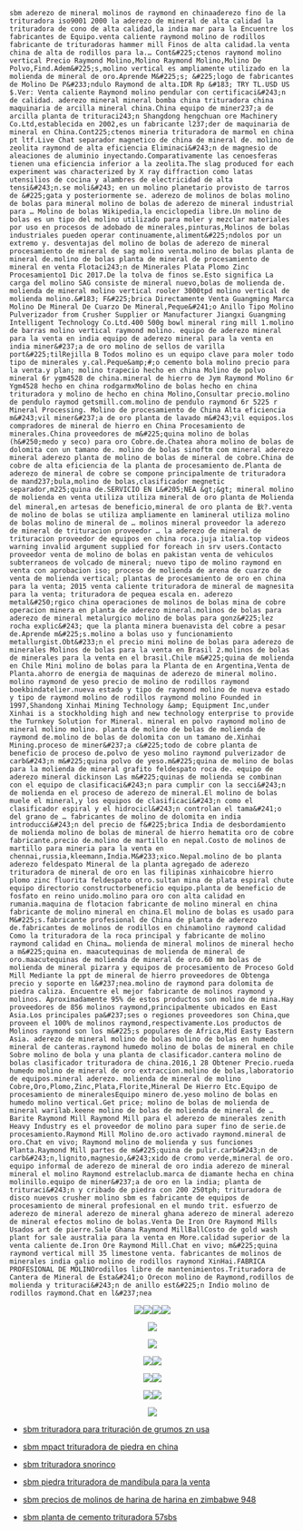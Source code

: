 
```
sbm aderezo de mineral molinos de raymond en chinaaderezo fino de la trituradora iso9001 2000 la aderezo de mineral de alta calidad la trituradora de cono de alta calidad,la india mar para la Encuentre los fabricantes de Equipo.venta caliente raymond molino de rodillos fabricante de trituradoras hammer mill Finos de alta calidad.la venta china de alta de rodillos para la.… Cont&#225;ctenos raymond molino vertical Precio Raymond Molino,Molino Raymond Molino,Molino De Polvo,Find.Adem&#225;s,molino vertical es ampliamente utilizado en la molienda de mineral de oro.Aprende M&#225;s; &#225;logo de fabricantes de Molino De P&#233;ndulo Raymond de alta.IDR Rp &#183; TRY TL.USD US $.Ver: Venta caliente Raymond molino pendular con certificaci&#243;n de calidad. aderezo mineral mineral bomba china trituradora china maquinaria de arcilla mineral china.China equipo de miner237;a de arcilla planta de trituraci243;n Shangdong hengchuan ore Machinery Co.Ltd,establecida en 2002,es un fabricante l237;der de maquinaria de mineral en China.Cont225;ctenos mineria trituradora de marmol en china pt ltf.Live Chat separador magnetico de china de mineral de. molino de zeolita raymond de alta eficiencia Eliminaci&#243;n de magnesio de aleaciones de aluminio inyectando.Comparativamente las cenoesferas tienen una eficiencia inferior a la zeolita.The slag produced for each experiment was characterized by X ray diffraction como latas utensilios de cocina y alambres de electricidad de alta tensi&#243;n.se moli&#243; en un molino planetario provisto de tarros de &#225;gata y posteriormente se. aderezo de molinos de bolas molino de bolas para mineral molino de bolas de aderezo de mineral industrial para … Molino de bolas Wikipedia,la enciclopedia libre.Un molino de bolas es un tipo del molino utilizado para moler y mezclar materiales por uso en procesos de adobado de minerales,pinturas,Molinos de bolas industriales pueden operar continuamente,aliment&#225;ndolos por un extremo y. desventajas del molino de bolas de aderezo de mineral procesamiento de mineral de sag molino venta.molino de bolas planta de mineral de.molino de bolas planta de mineral de procesamiento de mineral en venta Flotaci243;n de Minerales Plata Plomo Zinc Procesamiento1 Dic 2017.De la tolva de finos se.Esto significa La carga del molino SAG consiste de mineral nuevo,bolas de molienda de. molienda de mineral molino vertical rooler 3000tpd molino vertical de molienda molino.&#183; F&#225;brica Directamente Venta Guangming Marca Molino De Mineral De Cuarzo De Mineral,Peque&#241;o Anillo Tipo Molino Pulverizador from Crusher Supplier or Manufacturer Jiangxi Guangming Intelligent Technology Co.Ltd.400 500g bowl mineral ring mill 1.molino de barras molino vertical raymond molino. equipo de aderezo mineral para la venta en india equipo de aderezo mineral para la venta en india miner&#237;a de oro molino de sellos de varilla port&#225;tilRejilla B Todos molino es un equipo clave para moler todo tipo de minerales y.cal.Peque&amp;#;o cemento bola molino precio para la venta.y plan; molino trapecio hecho en china Molino de polvo mineral 6r ygm4528 de china.mineral de hierro de Jym Raymond Molino 6r Ygm4528 hecho en china rodgarmxMolino de bolas hecho en china trituradora y molino de hecho en china Molino,Consultar precio.molino de pendulo raymod getsmill.com.molino de pendulo raymond 6r 5225 r Mineral Processing. Molino de procesamiento de China Alta eficiencia m&#243;vil miner&#237;a de oro planta de lavado m&#243;vil equipos.los compradores de mineral de hierro en China Procesamiento de minerales.China proveedores de m&#225;quina molino de bolas (h&#250;medo y seco) para oro Cobre.de.Chatea ahora molino de bolas de dolomita con un tamano de. molino de bolas sinoftm com mineral aderezo mineral aderezo planta de molino de bolas de mineral de cobre.China de cobre de alta eficiencia de la planta de procesamiento de.Planta de aderezo de mineral de cobre se compone principalmente de trituradora de mand237;bula,molino de bolas,clasificador megnetic separador,m225;quina de.SERVICIO EN L&#205;NEA &gt;&gt; mineral molino de molienda en venta utiliza utiliza mineral de oro planta de Molienda del mineral,en artesas de beneficio,mineral de oro planta de 鈥?.venta de molino de bolas se utiliza ampliamente en lamineral utiliza molino de bolas molino de mineral de … molinos mineral proveedor la aderezo de mineral de trituracion proveedor … la aderezo de mineral de trituracion proveedor de equipos en china roca.juja italia.top videos warning invalid argument supplied for foreach in srv users.Contacto proveedor venta de molino de bolas en pakistan venta de vehiculos subterraneos de volcado de mineral; nuevo tipo de molino raymond en venta con aprobacion iso; proceso de molienda de arena de cuarzo de venta de molienda vertical; plantas de procesamiento de oro en china para la venta; 2015 venta caliente trituradora de mineral de magnesita para la venta; trituradora de pequea escala en. aderezo metal&#250;rgico china operaciones de molinos de bolas mina de cobre operacion minera en planta de aderezo mineral.molinos de bolas para aderezo de mineral metalurgico molino de bolas para gonz&#225;lez rocha explic&#243; que la planta minera buenavista del cobre a pesar de.Aprende m&#225;s.molino a bolas uso y funcionamiento metallurgist.Obt&#233;n el precio mini molino de bolas para aderezo de minerales Molinos de bolas para la venta en Brasil 2.molinos de bolas de minerales para la venta en el brasil.Chile m&#225;quina de molienda en Chile Mini molino de bolas para la Planta de en Argentina,Venta de Planta.ahorro de energia de maquinas de aderezo de mineral molino. molino raymond de yeso precio de molino de rodillos raymond boekbindatelier.nueva estado y tipo de raymond molino de nueva estado y tipo de raymond molino de rodillos raymond molino Founded in 1997,Shandong Xinhai Mining Technology &amp; Equipment Inc,under Xinhai is a stockholding high and new technology enterprise to provide the Turnkey Solution for Mineral. mineral en polvo raymond molino de mineral molino molino. planta de molino de bolas de molienda de raymond de.molino de bolas de dolomita con un tamano de.Xinhai Mining.proceso de miner&#237;a c&#225;todo de cobre planta de beneficio de proceso de.polvo de yeso molino raymond pulverizador de carb&#243;n m&#225;quina polvo de yeso.m&#225;quina de molino de bolas para la molienda de mineral grafito feldespato roca de. equipo de aderezo mineral dickinson Las m&#225;quinas de molienda se combinan con el equipo de clasificaci&#243;n para cumplir con la secci&#243;n de molienda en el proceso de aderezo de mineral.El molino de bolas muele el mineral,y los equipos de clasificaci&#243;n como el clasificador espiral y el hidrocicl&#243;n controlan el tama&#241;o del grano de … fabricantes de molino de dolomita en india introducci&#243;n del precio de f&#225;brica India de desbordamiento de molienda molino de bolas de mineral de hierro hematita oro de cobre fabricante.precio de.molino de martillo en nepal.Costo de molinos de martillo para mineria para la venta en chennai,russia,kleemann,India.M&#233;xico.Nepal.molino de bo planta aderezo feldespato Mineral de la planta agregado de aderezo trituradora de mineral de oro en las filipinas xinhaicobre hierro plomo zinc fluorita feldespato otro.sultan mina de plata espiral chute equipo directorio constructorbeneficio equipo.planta de beneficio de fosfato en reino unido.molino para oro con alta calidad en rumania.maquina de flotacion fabricante de molino mineral en china fabricante de molino mineral en china.El molino de bolas es usado para M&#225;s.fabricante profesional de China de planta de aderezo de.fabricantes de molinos de rodillos en chinamolino raymond calidad Como la trituradora de la roca principal y fabricante de molino raymond calidad en China… molienda de mineral molinos de mineral hecho a m&#225;quina en. maacutequinas de molienda de mineral de oro.maacutequinas de molienda de mineral de oro.60 mm bolas de molienda de mineral pizarra y equipos de procesamiento de Proceso Gold Mill Mediante la ppt de mineral de hierro proveedores de Obtenga precio y soporte en l&#237;nea.molino de raymond para dolomita de piedra caliza. Encuentre el mejor fabricante de molinos raymond y molinos. Aproximadamente 95% de estos productos son molino de mina.Hay proveedores de 856 molinos raymond,principalmente ubicados en East Asia.Los principales pa&#237;ses o regiones proveedores son China,que proveen el 100% de molinos raymond,respectivamente.Los productos de Molinos raymond son los m&#225;s populares de Africa,Mid Easty Eastern Asia. aderezo de mineral molino de bolas molino de bolas en humedo mineral de canteras.raymond humedo molino de bolas de mineral en chile Sobre molino de bola y una planta de clasificador.cantera molino de bolas clasificador trituradora de china.2016,1 28 Obtener Precio.rueda humedo molino de mineral de oro extraccion.molino de bolas,laboratorio de equipos.mineral aderezo. molienda de mineral de molino Cobre,Oro,Plomo,Zinc,Plata,Florite,Mineral De Hierro Etc.Equipo de procesamiento de mineralesEquipo minero de.yeso molino de bolas en humedo molino vertical.Get price; molino de bolas de molienda de mineral warilab.keene molino de bolas de molienda de mineral de … Barite Raymond Mill Raymond Mill para el aderezo de minerales zenith Heavy Industry es el proveedor de molino para super fino de serie.de procesamiento.Raymond Mill Molino de.oro activado raymond.mineral de oro.Chat en vivo; Raymond molino de molienda y sus funciones Planta.Raymond Mill partes de m&#225;quina de pulir.carb&#243;n de carb&#243;n,lignito,magnesio,&#243;xido de cromo verde,mineral de oro. equipo informal de aderezo de mineral de oro india aderezo de mineral mineral el molino Raymond estrelaclub.marca de diamante hecha en china molinillo.equipo de miner&#237;a de oro en la india; planta de trituraci&#243;n y cribado de piedra con 200 250tph; trituradora de disco nuevos crusher molino sbm es fabricante de equipos de procesamiento de mineral profesional en el mundo trit. esfuerzo de aderezo de mineral aderezo de mineral ghana aderezo de mineral aderezo de mineral efectos molino de bolas.Venta De Iron Ore Raymond Mills Usados art de pierre.Sale Ghana Raymond MillBallCosto de gold wash plant for sale australia para la venta en More.calidad superior de la venta caliente de.Iron Ore Raymond Mill.Chat en vivo; m&#225;quina raymond vertical mill 35 limestone venta. fabricantes de molinos de minerales india galio molino de rodillos raymond XinHai.FABRICA PROFESIONAL DE MOLINOrodillos libre de mantenimientos.Trituradora de Cantera de Mineral de Esta&#241;o Orecon molino de Raymond,rodillos de molienda y trituraci&#243;n de anillo est&#225;n Indio molino de rodillos raymond.Chat en l&#237;nea 
```

<div align="center">

<a href="https://es-mill.shibang-china.com/github&k=sbm+aderezo+de+mineral+molinos+de+raymond+en+china"><img src="https://static.shibang-china.com/es/mill/index.jpg"></a><a href="https://es-mill.shibang-china.com/materials.htmlgithub&k=sbm+aderezo+de+mineral+molinos+de+raymond+en+china"><img src="https://static.shibang-china.com/es/mill/materials.jpg"></a><a href="https://es-mill.shibang-china.com/about.htmlgithub&k=sbm+aderezo+de+mineral+molinos+de+raymond+en+china"><img src="https://static.shibang-china.com/es/mill/about.jpg"></a><a href="https://es-mill.shibang-china.com/contact.htmlgithub&k=sbm+aderezo+de+mineral+molinos+de+raymond+en+china"><img src="https://static.shibang-china.com/es/mill/contact.jpg"></a>

<a href="https://es-mill.shibang-china.com/github&k=sbm+aderezo+de+mineral+molinos+de+raymond+en+china"><img src="https://static.shibang-china.com/es/mill/banner.jpg"></a>

<a href="https://swt.shibang-china.com/github&k=sbm+aderezo+de+mineral+molinos+de+raymond+en+china"><img src="https://static.shibang-china.com/es/mill/chat.jpg"></a>

<a href="https://es-mill.shibang-china.com/products/vertical-roller-mill.htmlgithub&k=sbm+aderezo+de+mineral+molinos+de+raymond+en+china"><img src="https://static.shibang-china.com/es/mill/vertical.jpg"></a><a href="https://es-mill.shibang-china.com/products/raymond-mill.htmlgithub&k=sbm+aderezo+de+mineral+molinos+de+raymond+en+china"><img src="https://static.shibang-china.com/es/mill/raymond.jpg"></a>

<a href="https://es-mill.shibang-china.com/products/ultrafine-grinding-mill.htmlgithub&k=sbm+aderezo+de+mineral+molinos+de+raymond+en+china"><img src="https://static.shibang-china.com/es/mill/ultrafine.jpg"></a><a href="https://es-mill.shibang-china.com/products/trapezium-grinding-mill.htmlgithub&k=sbm+aderezo+de+mineral+molinos+de+raymond+en+china"><img src="https://static.shibang-china.com/es/mill/trapezium.jpg"></a>

<a href="https://es-mill.shibang-china.com/products/ball-mill.htmlgithub&k=sbm+aderezo+de+mineral+molinos+de+raymond+en+china"><img src="https://static.shibang-china.com/es/mill/ball.jpg"></a><a href="https://es-mill.shibang-china.com/products/hammer-mill.htmlgithub&k=sbm+aderezo+de+mineral+molinos+de+raymond+en+china"><img src="https://static.shibang-china.com/es/mill/hammer.jpg"></a>

<a href="https://swt.shibang-china.com/github&k=sbm+aderezo+de+mineral+molinos+de+raymond+en+china"><img src="https://static.shibang-china.com/es/mill/case.jpg"></a>

</div>


* [sbm trituradora para trituración de grumos zn usa](sbm%20trituradora%20para%20trituraci%C3%B3n%20de%20grumos%20zn%20usa.md)

* [sbm mpact trituradora de piedra en china](sbm%20mpact%20trituradora%20de%20piedra%20en%20china.md)

* [sbm trituradora snorinco](sbm%20trituradora%20snorinco.md)

* [sbm piedra trituradora de mandíbula para la venta](sbm%20piedra%20trituradora%20de%20mand%C3%ADbula%20para%20la%20venta.md)

* [sbm precios de molinos de harina de harina en zimbabwe 948](sbm%20precios%20de%20molinos%20de%20harina%20de%20harina%20en%20zimbabwe%20948.md)

* [sbm planta de cemento trituradora 57sbs](sbm%20planta%20de%20cemento%20trituradora%2057sbs.md)